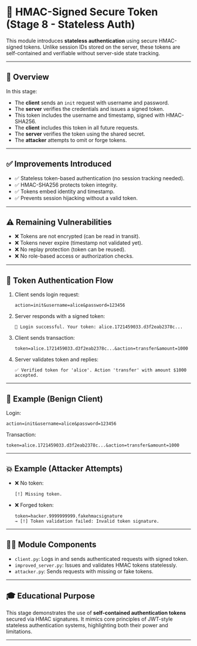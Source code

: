 # 🔐 HMAC-Signed Secure Token (Stage 8 - Stateless Auth)

This module introduces **stateless authentication** using secure HMAC-signed tokens.
Unlike session IDs stored on the server, these tokens are self-contained and verifiable
without server-side state tracking.

---

## 📘 Overview

In this stage:

- The **client** sends an `init` request with username and password.
- The **server** verifies the credentials and issues a signed token.
- This token includes the username and timestamp, signed with HMAC-SHA256.
- The **client** includes this token in all future requests.
- The **server** verifies the token using the shared secret.
- The **attacker** attempts to omit or forge tokens.

---

## ✅ Improvements Introduced

- ✅ Stateless token-based authentication (no session tracking needed).
- ✅ HMAC-SHA256 protects token integrity.
- ✅ Tokens embed identity and timestamp.
- ✅ Prevents session hijacking without a valid token.

---

## ⚠️ Remaining Vulnerabilities

- ❌ Tokens are not encrypted (can be read in transit).
- ❌ Tokens never expire (timestamp not validated yet).
- ❌ No replay protection (token can be reused).
- ❌ No role-based access or authorization checks.

---

## 🔁 Token Authentication Flow

1. Client sends login request:
   ```
   action=init&username=alice&password=123456
   ```

2. Server responds with a signed token:
   ```
   🔑 Login successful. Your token: alice.1721459033.d3f2eab2378c...
   ```

3. Client sends transaction:
   ```
   token=alice.1721459033.d3f2eab2378c...&action=transfer&amount=1000
   ```

4. Server validates token and replies:
   ```
   ✅ Verified token for 'alice'. Action 'transfer' with amount $1000 accepted.
   ```

---

## 🧪 Example (Benign Client)

Login:
```
action=init&username=alice&password=123456
```

Transaction:
```
token=alice.1721459033.d3f2eab2378c...&action=transfer&amount=1000
```

---

## 💥 Example (Attacker Attempts)

- ❌ No token:
  ```
  [!] Missing token.
  ```

- ❌ Forged token:
  ```
  token=hacker.9999999999.fakehmacsignature
  → [!] Token validation failed: Invalid token signature.
  ```

---

## 🧑‍💻 Module Components

- `client.py`: Logs in and sends authenticated requests with signed token.
- `improved_server.py`: Issues and validates HMAC tokens statelessly.
- `attacker.py`: Sends requests with missing or fake tokens.

---

## 🎓 Educational Purpose

This stage demonstrates the use of **self-contained authentication tokens**
secured via HMAC signatures. It mimics core principles of JWT-style stateless
authentication systems, highlighting both their power and limitations.

---